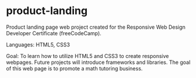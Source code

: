 # product-landing
Product landing page web project created for the Responsive Web Design Developer Certificate (freeCodeCamp).

Languages: HTML5, CSS3

Goal: To learn how to utilize HTML5 and CSS3 to create responsive webpages. Future projects will introduce frameworks and libraries. The goal of this web page is to promote a math tutoring business.
